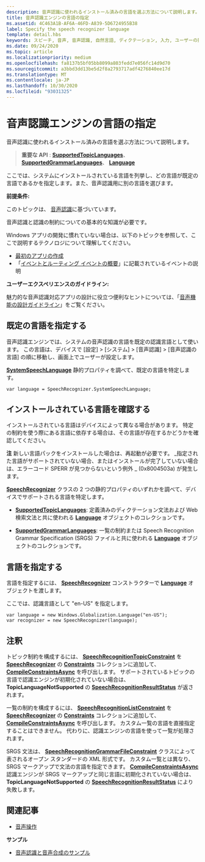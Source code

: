 ```yaml
---
description: 音声認識に使われるインストール済みの言語を選ぶ方法について説明します。
title: 音声認識エンジンの言語の指定
ms.assetid: 4C463A1B-AF6A-46FD-A839-5D6724955B38
label: Specify the speech recognizer language
template: detail.hbs
keywords: スピーチ, 音声, 音声認識, 自然言語, ディクテーション, 入力, ユーザーの操作
ms.date: 09/24/2020
ms.topic: article
ms.localizationpriority: medium
ms.openlocfilehash: fa8137b5bf05bb8099a803fedd7e056fc14d9d70
ms.sourcegitcommit: a3bbd3dd13be5d2f8a2793717adf4276840ee17d
ms.translationtype: MT
ms.contentlocale: ja-JP
ms.lasthandoff: 10/30/2020
ms.locfileid: "93031325"
---
```

# <a name="specify-the-speech-recognizer-language"></a>音声認識エンジンの言語の指定


音声認識に使われるインストール済みの言語を選ぶ方法について説明します。

> **重要な API** : [**SupportedTopicLanguages**](/uwp/api/windows.media.speechrecognition.speechrecognizer.supportedtopiclanguages)、 [**SupportedGrammarLanguages**](/uwp/api/windows.media.speechrecognition.speechrecognizer.supportedgrammarlanguages)、 [**Language**](/uwp/api/Windows.Globalization.Language)


ここでは、システムにインストールされている言語を列挙し、どの言語が既定の言語であるかを指定します。また、音声認識用に別の言語を選びます。

**前提条件:**

このトピックは、 [音声認識](speech-recognition.md)に基づいています。

音声認識と認識の制約についての基本的な知識が必要です。

Windows アプリの開発に慣れていない場合は、以下のトピックを参照して、ここで説明するテクノロジについて理解してください。

-   [最初のアプリの作成](../../get-started/your-first-app.md)
-   「[イベントとルーティング イベントの概要](../../xaml-platform/events-and-routed-events-overview.md)」に記載されているイベントの説明

**ユーザーエクスペリエンスのガイドライン:**

魅力的な音声認識対応アプリの設計に役立つ便利なヒントについては、「[音声機能の設計ガイドライン](./speech-interactions.md)」をご覧ください。

## <a name="identify-the-default-language"></a>既定の言語を指定する


音声認識エンジンでは、システムの音声認識の言語を既定の認識言語として使います。 この言語は、デバイスで [設定] &gt; [システム] &gt; [音声認識] &gt; [音声認識の言語] の順に移動し、画面上でユーザーが設定します。

[**SystemSpeechLanguage**](/uwp/api/windows.media.speechrecognition.speechrecognizer.systemspeechlanguage) 静的プロパティを調べて、既定の言語を特定します。

```CSharp
var language = SpeechRecognizer.SystemSpeechLanguage; 
```

## <a name="confirm-an-installed-language"></a>インストールされている言語を確認する


インストールされている言語はデバイスによって異なる場合があります。 特定の制約を使う際にある言語に依存する場合は、その言語が存在するかどうかを確認してください。

**注**  新しい言語パックをインストールした場合は、再起動が必要です。 \_指定された言語がサポートされていない場合、またはインストールが完了していない場合は、エラーコード SPERR が見つからないという例外 \_ (0x8004503a) が発生します。

 

[**SpeechRecognizer**](/uwp/api/Windows.Media.SpeechRecognition.SpeechRecognizer) クラスの 2 つの静的プロパティのいずれかを調べて、デバイスでサポートされる言語を特定します。

-   [**SupportedTopicLanguages**](/uwp/api/windows.media.speechrecognition.speechrecognizer.supportedtopiclanguages): 定義済みのディクテーション文法および Web 検索文法と共に使われる [**Language**](/uwp/api/Windows.Globalization.Language) オブジェクトのコレクションです。

-   [**SupportedGrammarLanguages**](/uwp/api/windows.media.speechrecognition.speechrecognizer.supportedgrammarlanguages): 一覧の制約または Speech Recognition Grammar Specification (SRGS) ファイルと共に使われる [**Language**](/uwp/api/Windows.Globalization.Language) オブジェクトのコレクションです。

## <a name="specify-a-language"></a>言語を指定する


言語を指定するには、 [**SpeechRecognizer**](/uwp/api/Windows.Media.SpeechRecognition.SpeechRecognizer) コンストラクターで [**Language**](/uwp/api/Windows.Globalization.Language) オブジェクトを渡します。

ここでは、認識言語として "en-US" を指定します。


```CSharp
var language = new Windows.Globalization.Language("en-US"); 
var recognizer = new SpeechRecognizer(language); 
```

## <a name="remarks"></a>注釈


トピック制約を構成するには、 [**SpeechRecognitionTopicConstraint**](/uwp/api/Windows.Media.SpeechRecognition.SpeechRecognitionTopicConstraint) を [**SpeechRecognizer**](/uwp/api/Windows.Media.SpeechRecognition.SpeechRecognizer) の [**Constraints**](/uwp/api/windows.media.speechrecognition.speechrecognizer.constraints) コレクションに追加して、 [**CompileConstraintsAsync**](/uwp/api/windows.media.speechrecognition.speechrecognizer.compileconstraintsasync) を呼び出します。 サポートされているトピックの言語で認識エンジンが初期化されていない場合は、 **TopicLanguageNotSupported** の [**SpeechRecognitionResultStatus**](/uwp/api/Windows.Media.SpeechRecognition.SpeechRecognitionResultStatus) が返されます。

一覧の制約を構成するには、 [**SpeechRecognitionListConstraint**](/uwp/api/Windows.Media.SpeechRecognition.SpeechRecognitionListConstraint) を [**SpeechRecognizer**](/uwp/api/Windows.Media.SpeechRecognition.SpeechRecognizer) の [**Constraints**](/uwp/api/windows.media.speechrecognition.speechrecognizer.constraints) コレクションに追加して、 [**CompileConstraintsAsync**](/uwp/api/windows.media.speechrecognition.speechrecognizer.compileconstraintsasync) を呼び出します。 カスタム一覧の言語を直接指定することはできません。 代わりに、認識エンジンの言語を使って一覧が処理されます。

SRGS 文法は、 [**SpeechRecognitionGrammarFileConstraint**](/uwp/api/Windows.Media.SpeechRecognition.SpeechRecognitionGrammarFileConstraint) クラスによって表されるオープン スタンダードの XML 形式です。 カスタム一覧とは異なり、SRGS マークアップで文法の言語を指定できます。 [**CompileConstraintsAsync**](/uwp/api/windows.media.speechrecognition.speechrecognizer.compileconstraintsasync)認識エンジンが SRGS マークアップと同じ言語に初期化されていない場合は、 **TopicLanguageNotSupported** の [**SpeechRecognitionResultStatus**](/uwp/api/Windows.Media.SpeechRecognition.SpeechRecognitionResultStatus)  により失敗します。

## <a name="related-articles"></a>関連記事

* [音声操作](speech-interactions.md)

**サンプル**

* [音声認識と音声合成のサンプル](https://github.com/Microsoft/Windows-universal-samples/tree/master/Samples/SpeechRecognitionAndSynthesis)
 

 
